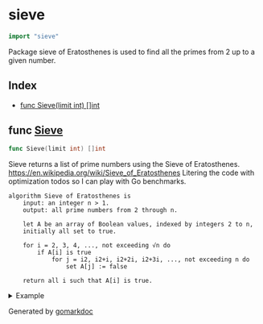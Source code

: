 <!-- Code generated by gomarkdoc. DO NOT EDIT -->

# sieve

```go
import "sieve"
```

Package sieve of Eratosthenes is used to find all the primes from 2 up to a given number.

## Index

- [func Sieve(limit int) []int](<#func-sieve>)


## func [Sieve](<https://github.com/vpayno/exercism-workspace/blob/main/go/sieve/sieve.go#L27>)

```go
func Sieve(limit int) []int
```

Sieve returns a list of prime numbers using the Sieve of Eratosthenes. https://en.wikipedia.org/wiki/Sieve_of_Eratosthenes Litering the code with optimization todos so I can play with Go benchmarks.

```
algorithm Sieve of Eratosthenes is
	input: an integer n > 1.
	output: all prime numbers from 2 through n.

	let A be an array of Boolean values, indexed by integers 2 to n,
	initially all set to true.

	for i = 2, 3, 4, ..., not exceeding √n do
		if A[i] is true
			for j = i2, i2+i, i2+2i, i2+3i, ..., not exceeding n do
				set A[j] := false

	return all i such that A[i] is true.
```

<details><summary>Example</summary>
<p>

```go
{
	numbers := []int{0, 1, 2, 3, 4, 5, 6, 7, 8, 9}
	for _, n := range numbers {
		fmt.Printf("%d: %v\n", n, Sieve(n))
	}

}
```

#### Output

```
0: []
1: []
2: [2]
3: [2 3]
4: [2 3]
5: [2 3 5]
6: [2 3 5]
7: [2 3 5 7]
8: [2 3 5 7]
9: [2 3 5 7]
```

</p>
</details>



Generated by [gomarkdoc](<https://github.com/princjef/gomarkdoc>)
